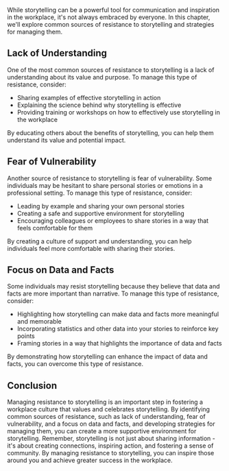 
While storytelling can be a powerful tool for communication and inspiration in the workplace, it's not always embraced by everyone. In this chapter, we'll explore common sources of resistance to storytelling and strategies for managing them.

Lack of Understanding
---------------------

One of the most common sources of resistance to storytelling is a lack of understanding about its value and purpose. To manage this type of resistance, consider:

* Sharing examples of effective storytelling in action
* Explaining the science behind why storytelling is effective
* Providing training or workshops on how to effectively use storytelling in the workplace

By educating others about the benefits of storytelling, you can help them understand its value and potential impact.

Fear of Vulnerability
---------------------

Another source of resistance to storytelling is fear of vulnerability. Some individuals may be hesitant to share personal stories or emotions in a professional setting. To manage this type of resistance, consider:

* Leading by example and sharing your own personal stories
* Creating a safe and supportive environment for storytelling
* Encouraging colleagues or employees to share stories in a way that feels comfortable for them

By creating a culture of support and understanding, you can help individuals feel more comfortable with sharing their stories.

Focus on Data and Facts
-----------------------

Some individuals may resist storytelling because they believe that data and facts are more important than narrative. To manage this type of resistance, consider:

* Highlighting how storytelling can make data and facts more meaningful and memorable
* Incorporating statistics and other data into your stories to reinforce key points
* Framing stories in a way that highlights the importance of data and facts

By demonstrating how storytelling can enhance the impact of data and facts, you can overcome this type of resistance.

Conclusion
----------

Managing resistance to storytelling is an important step in fostering a workplace culture that values and celebrates storytelling. By identifying common sources of resistance, such as lack of understanding, fear of vulnerability, and a focus on data and facts, and developing strategies for managing them, you can create a more supportive environment for storytelling. Remember, storytelling is not just about sharing information - it's about creating connections, inspiring action, and fostering a sense of community. By managing resistance to storytelling, you can inspire those around you and achieve greater success in the workplace.
